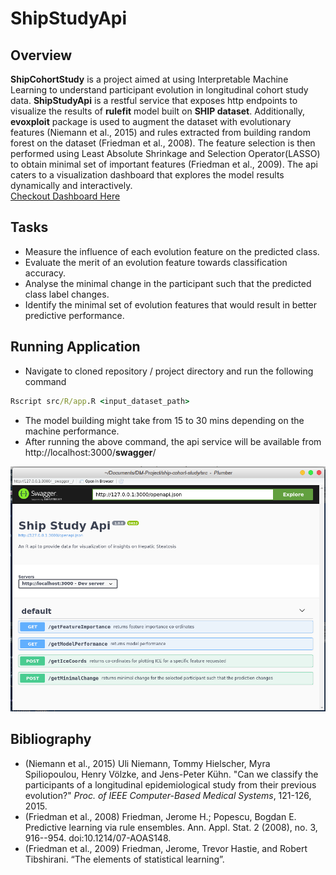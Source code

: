 # ShipStudyApi

## Overview

**ShipCohortStudy** is a project aimed at using Interpretable Machine Learning to understand participant evolution in longitudinal cohort study data. **ShipStudyApi** is a restful service that exposes http endpoints to visualize the results of **rulefit** model built on **SHIP dataset**. Additionally, **evoxploit** package is used to augment the dataset with evolutionary features (Niemann et al., 2015) and rules extracted from building random forest on the dataset (Friedman et al., 2008). The feature selection is then performed using Least Absolute Shrinkage and Selection Operator(LASSO) to obtain minimal set of important features (Friedman et al., 2009). The api caters to a visualization dashboard that explores the model results dynamically and interactively.<br/>
[Checkout Dashboard Here](https://github.com/chethanMysore/ship-study-ui)

## Tasks

* Measure the influence of each evolution feature on the predicted class.
* Evaluate the merit of an evolution feature towards classification accuracy.
* Analyse the minimal change in the participant such that the predicted class label changes. 
* Identify the minimal set of evolution features that would result in better predictive performance.

## Running Application

 - Navigate to cloned repository / project directory and run the following command
```cmd
Rscript src/R/app.R <input_dataset_path>
```
 - The model building might take from 15 to 30 mins depending on the machine performance. 
 - After running the above command, the api service will be available from http://localhost:3000/__swagger__/

![Ship-Study-Api](src/docs/images/ship-study-api.png)

## Bibliography

- (Niemann et al., 2015) Uli Niemann, Tommy Hielscher, Myra Spiliopoulou, 
Henry Völzke, and Jens-Peter Kühn. "Can we classify the participants of a 
longitudinal epidemiological study from their previous evolution?" 
_Proc. of IEEE Computer-Based Medical Systems_, 121-126, 2015. 
- (Friedman et al., 2008) Friedman, Jerome H.; Popescu, Bogdan E. Predictive learning via rule ensembles. Ann. Appl. Stat. 2 (2008), no. 3, 916--954. doi:10.1214/07-AOAS148.
- (Friedman et al., 2009) Friedman, Jerome, Trevor Hastie, and Robert Tibshirani. “The elements of statistical learning”. 

